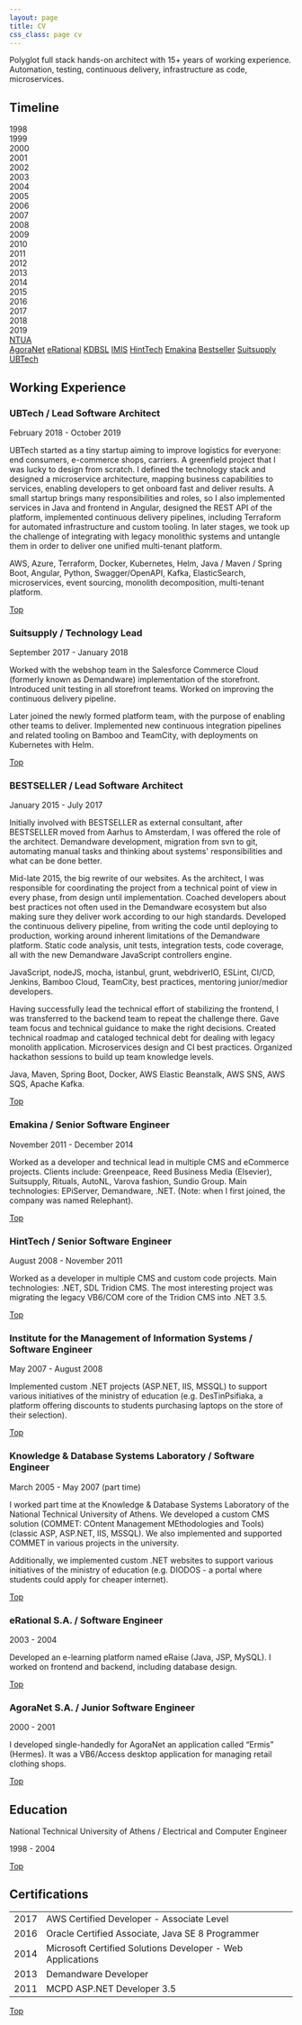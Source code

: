```yaml
---
layout: page
title: CV
css_class: page cv
---
```


Polyglot full stack hands-on architect with 15+ years of working experience.
Automation, testing, continuous delivery, infrastructure as code, microservices.

## Timeline

<div class="timeline">
  <div class="lane years">
    <div>1998</div>
    <div>1999</div>
    <div>2000</div>
    <div>2001</div>
    <div>2002</div>
    <div>2003</div>
    <div>2004</div>
    <div>2005</div>
    <div>2006</div>
    <div>2007</div>
    <div>2008</div>
    <div>2009</div>
    <div>2010</div>
    <div>2011</div>
    <div>2012</div>
    <div>2013</div>
    <div>2014</div>
    <div>2015</div>
    <div>2016</div>
    <div>2017</div>
    <div>2018</div>
    <div>2019</div>
  </div>
  <div class="lane study">
    <a href="#education" class="ntua">NTUA</a>
  </div>
  <div class="lane work">
    <a href="#agoranet-sa--junior-software-engineer" class="agoranet">AgoraNet</a>
    <a href="#erational-sa--software-engineer" class="eraise">eRational</a>
    <a href="#knowledge--database-systems-laboratory--software-engineer" class="kdbsl">KDBSL</a>
    <a href="#institute-for-the-management-of-information-systems--software-engineer" class="imis">IMIS</a>
    <a href="#hinttech--senior-software-engineer" class="hinttech">HintTech</a>
    <a href="#emakina--senior-software-engineer" class="emakina">Emakina</a>
    <a href="#bestseller--lead-software-architect" class="bse">Bestseller</a>
    <a href="#suitsupply--technology-lead" class="suitsupply">Suitsupply</a>
    <a href="#ubtech--lead-software-architect" class="ubtech">UBTech</a>
  </div>
</div>

## Working Experience

### UBTech / Lead Software Architect

February 2018 - October 2019

UBTech started as a tiny startup aiming to improve logistics for everyone: end
consumers, e-commerce shops, carriers. A greenfield project that I was lucky to
design from scratch. I defined the technology stack and designed a microservice
architecture, mapping business capabilities to services, enabling developers to
get onboard fast and deliver results. A small startup brings many
responsibilities and roles, so I also implemented services in Java and frontend
in Angular, designed the REST API of the platform, implemented continuous
delivery pipelines, including Terraform for automated infrastructure and custom
tooling. In later stages, we took up the challenge of integrating with legacy
monolithic systems and untangle them in order to deliver one unified
multi-tenant platform.

AWS, Azure, Terraform, Docker, Kubernetes, Helm, Java / Maven / Spring Boot,
Angular, Python, Swagger/OpenAPI, Kafka, ElasticSearch, microservices, event
sourcing, monolith decomposition, multi-tenant platform.

[Top]

### Suitsupply / Technology Lead

September 2017 - January 2018

Worked with the webshop team in the Salesforce Commerce Cloud (formerly known as
Demandware) implementation of the storefront. Introduced unit testing in all
storefront teams. Worked on improving the continuous delivery pipeline.

Later joined the newly formed platform team, with the purpose of enabling other
teams to deliver. Implemented new continuous integration pipelines and related
tooling on Bamboo and TeamCity, with deployments on Kubernetes with Helm.

[Top]

### BESTSELLER / Lead Software Architect

January 2015 - July 2017

Initially involved with BESTSELLER as external consultant, after BESTSELLER
moved from Aarhus to Amsterdam, I was offered the role of the architect.
Demandware development, migration from svn to git, automating manual tasks and
thinking about systems' responsibilities and what can be done better.

Mid-late 2015, the big rewrite of our websites. As the architect, I was
responsible for coordinating the project from a technical point of view in every
phase, from design until implementation. Coached developers about best practices
not often used in the Demandware ecosystem but also making sure they deliver
work according to our high standards. Developed the continuous delivery
pipeline, from writing the code until deploying to production, working around
inherent limitations of the Demandware platform. Static code analysis, unit
tests, integration tests, code coverage, all with the new Demandware JavaScript
controllers engine.

JavaScript, nodeJS, mocha, istanbul, grunt, webdriverIO, ESLint, CI/CD, Jenkins,
Bamboo Cloud, TeamCity, best practices, mentoring junior/medior developers.

Having successfully lead the technical effort of stabilizing the frontend, I was
transferred to the backend team to repeat the challenge there. Gave team focus
and technical guidance to make the right decisions. Created technical roadmap
and cataloged technical debt for dealing with legacy monolith application.
Microservices design and CI best practices. Organized hackathon sessions to
build up team knowledge levels.

Java, Maven, Spring Boot, Docker, AWS Elastic Beanstalk, AWS SNS, AWS SQS,
Apache Kafka.

[Top]

### Emakina / Senior Software Engineer

November 2011 - December 2014

Worked as a developer and technical lead in multiple CMS and eCommerce projects.
Clients include: Greenpeace, Reed Business Media (Elsevier), Suitsupply,
Rituals, AutoNL, Varova fashion, Sundio Group. Main technologies: EPiServer,
Demandware, .NET. (Note: when I first joined, the company was named Relephant).

[Top]

### HintTech / Senior Software Engineer

August 2008 - November 2011

Worked as a developer in multiple CMS and custom code projects. Main
technologies: .NET, SDL Tridion CMS. The most interesting project was migrating
the legacy VB6/COM core of the Tridion CMS into .NET 3.5.

[Top]

### Institute for the Management of Information Systems / Software Engineer

May 2007 - August 2008

Implemented custom .NET projects (ASP.NET, IIS, MSSQL) to support various
initiatives of the ministry of education (e.g. DesTinPsifiaka, a platform
offering discounts to students purchasing laptops on the store of their
selection).

[Top]

### Knowledge & Database Systems Laboratory / Software Engineer

March 2005 - May 2007 (part time)

I worked part time at the Knowledge & Database Systems Laboratory of the
National Technical University of Athens. We developed a custom CMS solution
(COMMET: COntent Management MEthodologies and Tools) (classic ASP, ASP.NET, IIS,
MSSQL). We also implemented and supported COMMET in various projects in the
university.

Additionally, we implemented custom .NET websites to support various initiatives
of the ministry of education (e.g. DIODOS - a portal where students could apply
for cheaper internet).

[Top]

### eRational S.A. / Software Engineer

2003 - 2004

Developed an e-learning platform named eRaise (Java, JSP, MySQL). I worked on
frontend and backend, including database design.

[Top]

### AgoraNet S.A. / Junior Software Engineer

2000 - 2001

I developed single-handedly for AgoraNet an application called “Ermis” (Hermes).
It was a VB6/Access desktop application for managing retail clothing shops.

[Top]

## Education

National Technical University of Athens / Electrical and Computer Engineer

1998 - 2004

[Top]

## Certifications

<table>
    <tr>
        <td>
            2017
        </td>
        <td>
            AWS Certified Developer - Associate Level
        </td>
    </tr>
    <tr>
        <td>
            2016
        </td>
        <td>
            Oracle Certified Associate, Java SE 8 Programmer
        </td>
    </tr>
    <tr>
        <td>
            2014
        </td>
        <td>
            Microsoft Certified Solutions Developer - Web Applications
        </td>
    </tr>
    <tr>
        <td>
            2013
        </td>
        <td>
            Demandware Developer
        </td>
    </tr>
    <tr>
        <td>
            2011
        </td>
        <td>
            MCPD ASP.NET Developer 3.5
        </td>
    </tr>
</table>

[Top]

[top]: #timeline
